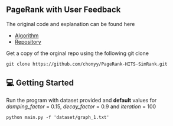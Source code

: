
## PageRank with User Feedback
  The original code and explanation can be found here
- [Algorithm](https://towardsdatascience.com/pagerank-3c568a7d2332)
- [Repository](https://github.com/chonyy/PageRank-HITS-SimRank)



Get a copy of the orginal repo using the following git clone
```
git clone https://github.com/chonyy/PageRank-HITS-SimRank.git
```
## 💻 Getting Started

Run the program with dataset provided and **default** values for *damping_factor* = 0.15, *decay_factor* = 0.9 and *iteration* = 100

```
python main.py -f 'dataset/graph_1.txt'
```



